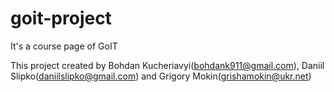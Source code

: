 # goit-project

It's a course page of GoIT

This project created by Bohdan Kucheriavyi(bohdank911@gmail.com), Daniil Slipko(daniilslipko@gmail.com) and Grigory Mokin(grishamokin@ukr.net)
